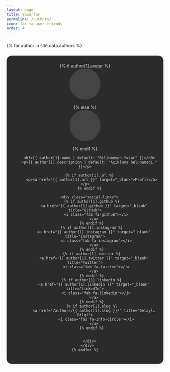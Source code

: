```yaml
---
layout: page
title: Yazarlar
permalink: /authors/
icon: fas fa-user-friends
order: 4
---
```

<style>
  /* ------------------------------
     1) GENEL / GRID YAPISI
  ------------------------------ */
  #authors {
    margin-top: 1rem;
  }
  #authors .authors-list {
    display: grid;
    /* Ekran boyutuna göre otomatik sütunlar: */
    grid-template-columns: repeat(auto-fill, minmax(250px, 1fr));
    gap: 1.5rem;
    margin-top: 1.5rem;
  }

  /* ------------------------------
     2) KART (LIGHT ve DARK MOD)
  ------------------------------ */

  /* Light tema (html[data-mode="light"]) */
  html[data-mode="light"] #authors .author-item {
    background-color: #f4f4f4;
    color: #333;
  }

  /* Dark tema (html'de data-mode="light" YOKSA) */
  html:not([data-mode="light"]) #authors .author-item {
    background-color: #2b2b2b;
    color: #ddd;
  }

  /* Kartın ortak stilleri */
  #authors .author-item {
    border-radius: 1rem;
    padding: 1.5rem 1rem;
    text-align: center;
    box-shadow: 0 4px 12px rgba(0,0,0,0.08);
    transition: background-color 0.3s, color 0.3s;
  }

  /* ------------------------------
     3) AVATAR DESTEĞİ
  ------------------------------ */
  #authors .author-avatar {
    width: 100px;
    height: 100px;
    margin: 0 auto 1rem;
    border-radius: 50%;
    background-color: #ccc; /* Avatar yoksa gri daire */
    background-size: cover;
    background-position: center;
  }

  /* Karanlık tema için default gri biraz daha koyu */
  html:not([data-mode="light"]) #authors .author-avatar {
    background-color: #444;
  }

  /* ------------------------------
     4) YAZI VE METİN
  ------------------------------ */
  #authors h3 {
    margin-bottom: 0.5rem;
    font-size: 1.25rem;
  }
  #authors p {
    margin-bottom: 0.5rem;
    font-size: 0.95rem;
    line-height: 1.4;
  }

  /* ------------------------------
     5) SOSYAL MEDYA LİNKLERİ
  ------------------------------ */
  #authors .social-links {
    display: flex;
    justify-content: center;
    flex-wrap: wrap;
    gap: 0.5rem;
    margin-top: 0.75rem;
  }

  /* Light tema link rengi */
  html[data-mode="light"] #authors .social-links a {
    background-color: #e9ecef;
    color: #333;
  }
  html[data-mode="light"] #authors .social-links a:hover {
    background-color: #ced4da;
  }

  /* Dark tema link rengi */
  html:not([data-mode="light"]) #authors .social-links a {
    background-color: #3a3a3a;
    color: #ddd;
  }
  html:not([data-mode="light"]) #authors .social-links a:hover {
    background-color: #555;
  }

  /* Ortak link stili */
  #authors .social-links a {
    display: inline-flex;
    align-items: center;
    justify-content: center;
    width: 36px;
    height: 36px;
    border-radius: 50%;
    text-decoration: none;
    font-size: 18px;
    transition: background-color 0.3s ease;
  }
</style>

<section id="authors">
  <div class="authors-list">
    {% for author in site.data.authors %}
      <div class="author-item">
        <!-- Avatar resmi varsa background-image ile ekle -->
        {% if author[1].avatar %}
          <div class="author-avatar"
               style="background-image: url('{{ author[1].avatar }}');">
          </div>
        {% else %}
          <div class="author-avatar"></div>
        {% endif %}

        <h3>{{ author[1].name | default: "Bilinmeyen Yazar" }}</h3>
        <p>{{ author[1].description | default: "Açıklama bulunamadı." }}</p>

        {% if author[1].url %}
          <p><a href="{{ author[1].url }}" target="_blank">Profil</a></p>
        {% endif %}

        <div class="social-links">
          {% if author[1].github %}
            <a href="{{ author[1].github }}" target="_blank" title="GitHub">
              <i class="fab fa-github"></i>
            </a>
          {% endif %}
          {% if author[1].instagram %}
            <a href="{{ author[1].instagram }}" target="_blank" title="Instagram">
              <i class="fab fa-instagram"></i>
            </a>
          {% endif %}
          {% if author[1].twitter %}
            <a href="{{ author[1].twitter }}" target="_blank" title="Twitter">
              <i class="fab fa-twitter"></i>
            </a>
          {% endif %}
          {% if author[1].linkedin %}
            <a href="{{ author[1].linkedin }}" target="_blank" title="LinkedIn">
              <i class="fab fa-linkedin"></i>
            </a>
          {% endif %}
          {% if author[1].slug %}
            <a href="/authors/{{ author[1].slug }}/" title="Detaylı Bilgi">
              <i class="fas fa-info-circle"></i>
            </a>
          {% endif %}


        </div>
      </div>
    {% endfor %}
  </div>
</section>
